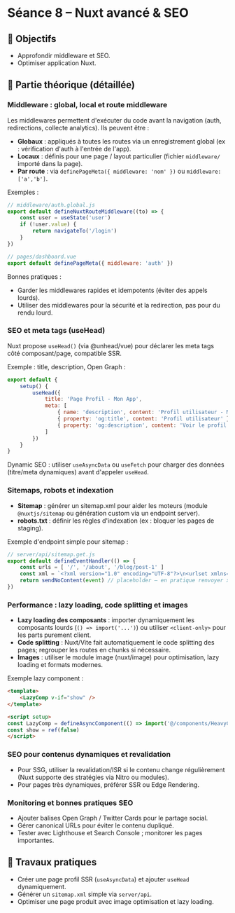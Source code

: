 # Séance 8 – Nuxt avancé & SEO

## 🎯 Objectifs

- Approfondir middleware et SEO.
- Optimiser application Nuxt.

## 📖 Partie théorique (détaillée)

### Middleware : global, local et route middleware

Les middlewares permettent d'exécuter du code avant la navigation (auth, redirections, collecte analytics). Ils peuvent être :

- **Globaux** : appliqués à toutes les routes via un enregistrement global (ex : vérification d'auth à l'entrée de l'app).
- **Locaux** : définis pour une page / layout particulier (fichier `middleware/` importé dans la page).
- **Par route** : via `definePageMeta({ middleware: 'nom' })` ou `middleware: ['a','b']`.

Exemples :

```javascript
// middleware/auth.global.js
export default defineNuxtRouteMiddleware((to) => {
	const user = useState('user')
	if (!user.value) {
		return navigateTo('/login')
	}
})
```

```javascript
// pages/dashboard.vue
export default definePageMeta({ middleware: 'auth' })
```

Bonnes pratiques :

- Garder les middlewares rapides et idempotents (éviter des appels lourds).
- Utiliser des middlewares pour la sécurité et la redirection, pas pour du rendu lourd.

### SEO et meta tags (useHead)

Nuxt propose `useHead()` (via @unhead/vue) pour déclarer les meta tags côté composant/page, compatible SSR.

Exemple : title, description, Open Graph :

```javascript
export default {
	setup() {
		useHead({
			title: 'Page Profil - Mon App',
			meta: [
				{ name: 'description', content: 'Profil utilisateur - Mon App' },
				{ property: 'og:title', content: 'Profil utilisateur' },
				{ property: 'og:description', content: 'Voir le profil de l\'utilisateur' }
			]
		})
	}
}
```

Dynamic SEO : utiliser `useAsyncData` ou `useFetch` pour charger des données (titre/meta dynamiques) avant d'appeler `useHead`.

### Sitemaps, robots et indexation

- **Sitemap** : générer un sitemap.xml pour aider les moteurs (module `@nuxtjs/sitemap` ou génération custom via un endpoint server).
- **robots.txt** : définir les règles d'indexation (ex : bloquer les pages de staging).

Exemple d'endpoint simple pour sitemap :

```javascript
// server/api/sitemap.get.js
export default defineEventHandler(() => {
	const urls = [ '/', '/about', '/blog/post-1' ]
	const xml = `<?xml version="1.0" encoding="UTF-8"?>\n<urlset xmlns="http://www.sitemaps.org/schemas/sitemap/0.9">${urls.map(u => `<url><loc>${u}</loc></url>`).join('')}</urlset>`
	return sendNoContent(event) // placeholder – en pratique renvoyer xml avec bon header
})
```

### Performance : lazy loading, code splitting et images

- **Lazy loading des composants** : importer dynamiquement les composants lourds (`() => import('...')`) ou utiliser `<client-only>` pour les parts purement client.
- **Code splitting** : Nuxt/Vite fait automatiquement le code splitting des pages; regrouper les routes en chunks si nécessaire.
- **Images** : utiliser le module image (nuxt/image) pour optimisation, lazy loading et formats modernes.

Exemple lazy component :

```html
<template>
	<LazyComp v-if="show" />
</template>

<script setup>
const LazyComp = defineAsyncComponent(() => import('@/components/HeavyChart.vue'))
const show = ref(false)
</script>
```

### SEO pour contenus dynamiques et revalidation

- Pour SSG, utiliser la revalidation/ISR si le contenu change régulièrement (Nuxt supporte des stratégies via Nitro ou modules).  
- Pour pages très dynamiques, préférer SSR ou Edge Rendering.

### Monitoring et bonnes pratiques SEO

- Ajouter balises Open Graph / Twitter Cards pour le partage social.
- Gérer canonical URLs pour éviter le contenu dupliqué.
- Tester avec Lighthouse et Search Console ; monitorer les pages importantes.

## 📝 Travaux pratiques

- Créer une page profil SSR (`useAsyncData`) et ajouter `useHead` dynamiquement.
- Générer un `sitemap.xml` simple via `server/api`.
- Optimiser une page produit avec image optimisation et lazy loading.

